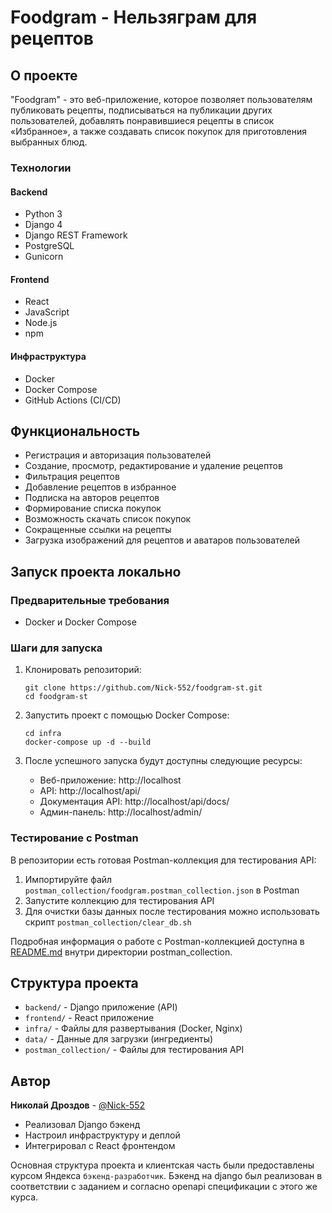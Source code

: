 # Foodgram - Нельзяграм для рецептов

## О проекте

"Foodgram" - это веб-приложение, которое позволяет пользователям публиковать рецепты, подписываться на публикации других пользователей, добавлять понравившиеся рецепты в список «Избранное», а также создавать список покупок для приготовления выбранных блюд.

### Технологии

#### Backend
- Python 3
- Django 4
- Django REST Framework
- PostgreSQL
- Gunicorn

#### Frontend
- React
- JavaScript
- Node.js
- npm

#### Инфраструктура
- Docker
- Docker Compose
- GitHub Actions (CI/CD)

## Функциональность

- Регистрация и авторизация пользователей
- Создание, просмотр, редактирование и удаление рецептов
- Фильтрация рецептов
- Добавление рецептов в избранное
- Подписка на авторов рецептов
- Формирование списка покупок
- Возможность скачать список покупок
- Сокращенные ссылки на рецепты
- Загрузка изображений для рецептов и аватаров пользователей

## Запуск проекта локально

### Предварительные требования

- Docker и Docker Compose

### Шаги для запуска

1. Клонировать репозиторий:
   ```
   git clone https://github.com/Nick-552/foodgram-st.git
   cd foodgram-st
   ```

2. Запустить проект с помощью Docker Compose:
   ```
   cd infra
   docker-compose up -d --build
   ```

3. После успешного запуска будут доступны следующие ресурсы:
   - Веб-приложение: http://localhost
   - API: http://localhost/api/
   - Документация API: http://localhost/api/docs/
   - Админ-панель: http://localhost/admin/

### Тестирование с Postman

В репозитории есть готовая Postman-коллекция для тестирования API:

1. Импортируйте файл `postman_collection/foodgram.postman_collection.json` в Postman
2. Запустите коллекцию для тестирования API
3. Для очистки базы данных после тестирования можно использовать скрипт `postman_collection/clear_db.sh`

Подробная информация о работе с Postman-коллекцией доступна в [README.md](postman_collection/README.md) внутри директории postman_collection.

## Структура проекта

- `backend/` - Django приложение (API)
- `frontend/` - React приложение
- `infra/` - Файлы для развертывания (Docker, Nginx)
- `data/` - Данные для загрузки (ингредиенты)
- `postman_collection/` - Файлы для тестирования API

## Автор

**Николай Дроздов** - [@Nick-552](https://github.com/Nick-552)

- Реализовал Django бэкенд
- Настроил инфраструктуру и деплой
- Интегрировал с React фронтендом

Основная структура проекта и клиентская часть были предоставлены курсом Яндекса `бэкенд-разработчик`.
Бэкенд на django был реализован в соответствии с заданием и согласно openapi спецификации с этого же курса.

